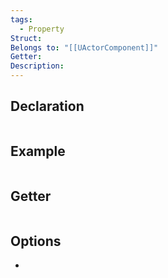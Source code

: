 ```yaml
---
tags:
  - Property
Struct: 
Belongs to: "[[UActorComponent]]"
Getter: 
Description:
---
```


## Declaration

```cpp
```

## Example

```cpp

```

## Getter

```cpp
```

## Options
- 